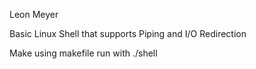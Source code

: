 Leon Meyer

Basic Linux Shell that supports Piping and I/O Redirection

Make using makefile
run with ./shell
